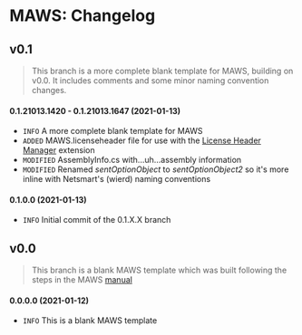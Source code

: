 ﻿# MAWS: Changelog



## v0.1
> This branch is a more complete blank template for MAWS, building on v0.0. It includes comments and some minor naming convention changes.

#### 0.1.21013.1420 - 0.1.21013.1647 (2021-01-13)
* `INFO` A more complete blank template for MAWS
* `ADDED` MAWS.licenseheader file for use with the [License Header Manager](https://marketplace.visualstudio.com/items?itemName=StefanWenig.LicenseHeaderManager) extension
* `MODIFIED` AssemblyInfo.cs with...uh...assembly information
* `MODIFIED` Renamed *sentOptionObject* to *sentOptionObject2* so it's more inline with Netsmart's (wierd) naming conventions

#### 0.1.0.0 (2021-01-13)
* `INFO` Initial commit of the 0.1.X.X branch

## v0.0
> This branch is a blank MAWS template which was built following the steps in the MAWS [manual](doc/man/manual-custom-myavatar-web-services.)

#### 0.0.0.0 (2021-01-12)
* `INFO` This is a blank MAWS template